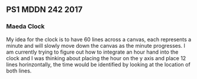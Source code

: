 ## PS1 MDDN 242 2017

### Maeda Clock


My idea for the clock is to have 60 lines across a canvas, 
each represents a minute and will slowly move down the canvas
as the minute progresses. I am currently trying to figure out
how to integrate an hour hand into the clock and I was thinking
about placing the hour on the y axis and place 12 lines horinzontally,
the time would be identified by looking at the location of both lines.

